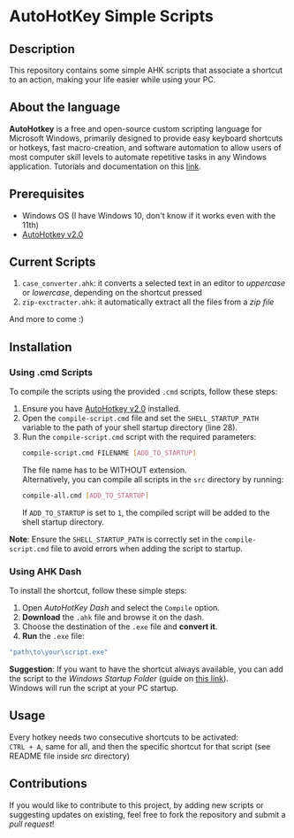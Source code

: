# AutoHotKey Simple Scripts

## Description
This repository contains some simple AHK scripts that associate a shortcut to an action, making your life easier while using your PC.

## About the language
**AutoHotkey** is a free and open-source custom scripting language for Microsoft Windows, primarily designed to provide easy keyboard shortcuts or hotkeys, fast macro-creation, and software automation to allow users of most computer skill levels to automate repetitive tasks in any Windows application. Tutorials and documentation on this [link](https://www.autohotkey.com/docs/v2/).

## Prerequisites
- Windows OS (I have Windows 10, don't know if it works even with the 11th)
- [AutoHotkey v2.0](https://www.autohotkey.com/download/)

## Current Scripts
1. `case_converter.ahk`: it converts a selected text in an editor to *uppercase* or *lowercase*, depending on the shortcut pressed
2. `zip-exctracter.ahk`: it automatically extract all the files from a *zip file*
   
And more to come :)

## Installation
### Using .cmd Scripts
To compile the scripts using the provided `.cmd` scripts, follow these steps:
1. Ensure you have [AutoHotkey v2.0](https://www.autohotkey.com/download/) installed.
2. Open the `compile-script.cmd` file and set the `SHELL_STARTUP_PATH` variable to the path of your shell startup directory (line 28).
3. Run the `compile-script.cmd` script with the required parameters:
    ```sh
    compile-script.cmd FILENAME [ADD_TO_STARTUP]
    ```
    The file name has to be WITHOUT extension.  
    Alternatively, you can compile all scripts in the `src` directory by running:
    ```sh
    compile-all.cmd [ADD_TO_STARTUP]
    ```
     If `ADD_TO_STARTUP` is set to `1`, the compiled script will be added to the shell startup directory.

**Note**: Ensure the `SHELL_STARTUP_PATH` is correctly set in the `compile-script.cmd` file to avoid errors when adding the script to startup.

### Using AHK Dash
To install the shortcut, follow these simple steps:
1. Open *AutoHotKey Dash* and select the `Compile` option.
2. **Download** the `.ahk` file and browse it on the dash.
3. Choose the destination of the `.exe` file and **convert it**.
4. **Run** the `.exe` file: 
```sh
"path\to\your\script.exe"
```

**Suggestion**: If you want to have the shortcut always available, you can add the script to the *Windows Startup Folder* (guide on [this link](https://www.dell.com/support/kbdoc/en-us/000124550/how-to-add-app-to-startup-in-windows-10#:~:text=Add%20apps%20to%20startup%20in%20Windows%2010.&text=In%20the%20Run%20command%20field,key%20to%20open%20Startup%20folder.&text=Copy%20and%20paste%20the%20app,app%20is%20added%20to%20startup.)).  
Windows will run the script at your PC startup.

## Usage
Every hotkey needs two consecutive shortcuts to be activated:  
`CTRL + A`, same for all, and then the specific shortcut for that script (see README file inside *src* directory)

## Contributions
If you would like to contribute to this project, by adding new scripts or suggesting updates on existing, feel free to fork the repository and submit a *pull request*!
